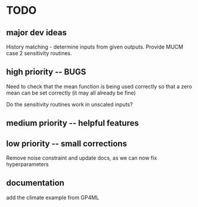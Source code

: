 # TODO

## major dev ideas
History matching - determine inputs from given outputs.
Provide MUCM case 2 sensitivity routines.

## high priority -- BUGS
Need to check that the mean function is being used correctly so that a zero mean can be set correctly (it may all already be fine)

Do the sensitivity routines work in unscaled inputs?

## medium priority -- helpful features


## low priority -- small corrections
Remove noise constraint and update docs, as we can now fix hyperparameters

## documentation
add the climate example from GP4ML
